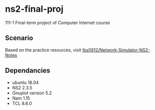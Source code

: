 # ns2-final-proj
111-1 Final-term project of Computer Internet course

## Scenario
Based on the practice resources, visit [lbs0912/Network-Simulator-NS2-Notes]([[lbs0912/Network-Simulator-NS2-Notes]](https://github.com/lbs0912/Network-Simulator-NS2-Notes))    

## Dependancies
- ubuntu 18.04
- NS2 2.3.5
- Gnuplot version 5.2
- Nam 1.15
- TCL 8.6.0


